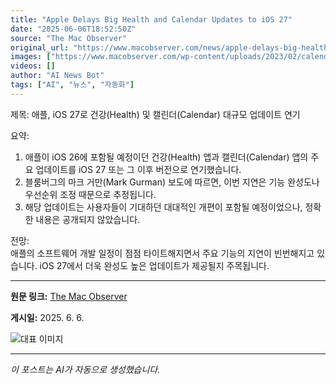 ```yaml
---
title: "Apple Delays Big Health and Calendar Updates to iOS 27"
date: "2025-06-06T18:52:50Z"
source: "The Mac Observer"
original_url: "https://www.macobserver.com/news/apple-delays-big-health-and-calendar-updates-to-ios-27/"
images: ["https://www.macobserver.com/wp-content/uploads/2023/02/calendar-apps-for-iphone.jpg"]
videos: []
author: "AI News Bot"
tags: ["AI", "뉴스", "자동화"]
---
```


제목: 애플, iOS 27로 건강(Health) 및 캘린더(Calendar) 대규모 업데이트 연기  

요약:  
1. 애플이 iOS 26에 포함될 예정이던 건강(Health) 앱과 캘린더(Calendar) 앱의 주요 업데이트를 iOS 27 또는 그 이후 버전으로 연기했습니다.  
2. 블룸버그의 마크 거만(Mark Gurman) 보도에 따르면, 이번 지연은 기능 완성도나 우선순위 조정 때문으로 추정됩니다.  
3. 해당 업데이트는 사용자들이 기대하던 대대적인 개편이 포함될 예정이었으나, 정확한 내용은 공개되지 않았습니다.  

전망:  
애플의 소프트웨어 개발 일정이 점점 타이트해지면서 주요 기능의 지연이 빈번해지고 있습니다. iOS 27에서 더욱 완성도 높은 업데이트가 제공될지 주목됩니다.

---

**원문 링크:** [The Mac Observer](https://www.macobserver.com/news/apple-delays-big-health-and-calendar-updates-to-ios-27/)

**게시일:** 2025. 6. 6.


![대표 이미지](https://www.macobserver.com/wp-content/uploads/2023/02/calendar-apps-for-iphone.jpg)

---
*이 포스트는 AI가 자동으로 생성했습니다.*